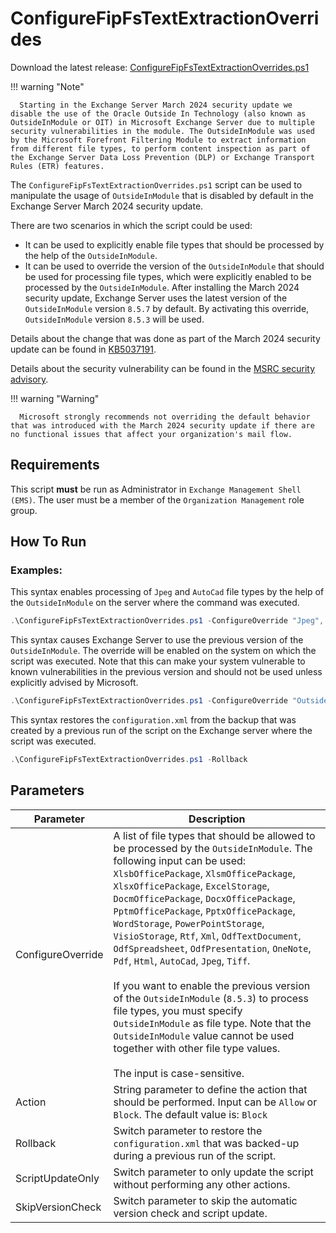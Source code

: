 # ConfigureFipFsTextExtractionOverrides

Download the latest release: [ConfigureFipFsTextExtractionOverrides.ps1](https://github.com/microsoft/CSS-Exchange/releases/latest/download/ConfigureFipFsTextExtractionOverrides.ps1)

!!! warning "Note"

      Starting in the Exchange Server March 2024 security update we disable the use of the Oracle Outside In Technology (also known as OutsideInModule or OIT) in Microsoft Exchange Server due to multiple security vulnerabilities in the module. The OutsideInModule was used by the Microsoft Forefront Filtering Module to extract information from different file types, to perform content inspection as part of the Exchange Server Data Loss Prevention (DLP) or Exchange Transport Rules (ETR) features.

The `ConfigureFipFsTextExtractionOverrides.ps1` script can be used to manipulate the usage of `OutsideInModule` that is disabled by default in the Exchange Server March 2024 security update.

There are two scenarios in which the script could be used:

- It can be used to explicitly enable file types that should be processed by the help of the `OutsideInModule`.
- It can be used to override the version of the `OutsideInModule` that should be used for processing file types, which were explicitly enabled to be processed by the `OutsideInModule`. After installing the March 2024 security update, Exchange Server uses the latest version of the `OutsideInModule` version `8.5.7` by default. By activating this override, `OutsideInModule` version `8.5.3` will be used.

Details about the change that was done as part of the March 2024 security update can be found in [KB5037191](https://support.microsoft.com/topic/5037191).

Details about the security vulnerability can be found in the [MSRC security advisory](https://portal.msrc.microsoft.com/security-guidance/advisory/ADV24199947).

!!! warning "Warning"

      Microsoft strongly recommends not overriding the default behavior that was introduced with the March 2024 security update if there are no functional issues that affect your organization's mail flow.

## Requirements

This script **must** be run as Administrator in `Exchange Management Shell (EMS)`. The user must be a member of the `Organization Management` role group.

## How To Run

### Examples:

This syntax enables processing of `Jpeg` and `AutoCad` file types by the help of the `OutsideInModule` on the server where the command was executed.

```powershell
.\ConfigureFipFsTextExtractionOverrides.ps1 -ConfigureOverride "Jpeg", "AutoCad" -Action "Allow"
```

This syntax causes Exchange Server to use the previous version of the `OutsideInModule`. The override will be enabled on the system on which the script was executed. Note that this can make your system vulnerable to known vulnerabilities in the previous version and should not be used unless explicitly advised by Microsoft.

```powershell
.\ConfigureFipFsTextExtractionOverrides.ps1 -ConfigureOverride "OutsideInModule" -Action "Allow"
```

This syntax restores the `configuration.xml` from the backup that was created by a previous run of the script on the Exchange server where the script was executed.

```powershell
.\ConfigureFipFsTextExtractionOverrides.ps1 -Rollback
```

## Parameters

Parameter | Description
----------|------------
ConfigureOverride | A list of file types that should be allowed to be processed by the `OutsideInModule`. The following input can be used: `XlsbOfficePackage`, `XlsmOfficePackage`, `XlsxOfficePackage`, `ExcelStorage`, `DocmOfficePackage`, `DocxOfficePackage`, `PptmOfficePackage`, `PptxOfficePackage`, `WordStorage`, `PowerPointStorage`, `VisioStorage`, `Rtf`, `Xml`, `OdfTextDocument`, `OdfSpreadsheet`, `OdfPresentation`, `OneNote`, `Pdf`, `Html`, `AutoCad`, `Jpeg`, `Tiff`.<br><br>If you want to enable the previous version of the `OutsideInModule` (`8.5.3`) to process file types, you must specify `OutsideInModule` as file type. Note that the `OutsideInModule` value cannot be used together with other file type values.<br><br>The input is case-sensitive.
Action | String parameter to define the action that should be performed. Input can be `Allow` or `Block`. The default value is: `Block`
Rollback | Switch parameter to restore the `configuration.xml` that was backed-up during a previous run of the script.
ScriptUpdateOnly | Switch parameter to only update the script without performing any other actions.
SkipVersionCheck | Switch parameter to skip the automatic version check and script update.
